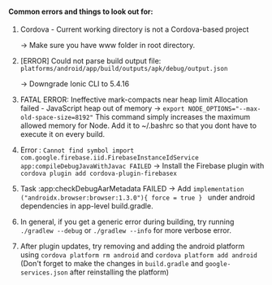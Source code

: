 #### Common errors and things to look out for: 

1. Cordova - Current working directory is not a Cordova-based project 

	$\to$ Make sure you have www folder in root directory. 

2.  [ERROR] Could not parse build output file: `platforms/android/app/build/outputs/apk/debug/output.json`

	$\to$ Downgrade Ionic CLI to 5.4.16 
			
3. FATAL ERROR: Ineffective mark-compacts near heap limit Allocation failed - JavaScript heap out of memory
	$\to$ `export NODE_OPTIONS="--max-old-space-size=8192"`
	This command simply increases the maximum allowed memory for Node. Add it to ~/.bashrc so that you dont have to execute it on every build. 
4.  Error : ```Cannot find symbol import com.google.firebase.iid.FirebaseInstanceIdService
						app:compileDebugJavaWithJavac FAILED```
						$\to$ Install the Firebase plugin with  `cordova plugin add cordova-plugin-firebasex`
5. Task :app:checkDebugAarMetadata FAILED 
$\to$ Add ```implementation ("androidx.browser:browser:1.3.0"){
         force = true
         } ``` under android dependencies in app-level build.gradle. 
7.  In general,  if you get a generic error during building, try running `./gradlew --debug` or `./gradlew --info` for more verbose error. 
8. After plugin updates, try removing and adding the android platform using `cordova platform rm android` and `cordova platform add android` (Don't forget to make the changes in `build.gradle` and `google-services.json` after reinstalling the platform)

